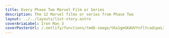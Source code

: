 ```yaml
---
title: Every Phase Two Marvel Film or Series
description: The 12 Marvel films or series from Phase Two
layout: ../../layouts/list-story.astro
coverAriaLabel: Iron Man 3
coverPosterUrl: /.netlify/functions/tmdb-image/tKa1gmGKAUVYnflYcadipeL3d9h.webp?transparent=0
---
```


